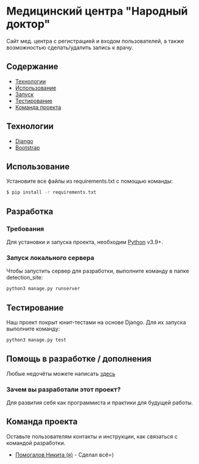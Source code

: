 # Медицинский центра "Народный доктор"
Сайт мед. центра с регистрацией и входом пользователей, а также возможностью сделать/удалить запись к врачу.

## Содержание
- [Технологии](#Технологии)
- [Использование](#Использование)
- [Запуск](#Запуск-локального-сервера)
- [Тестирование](#Тестирование)
- [Команда проекта](#Команда-проекта)

## Технологии
- [Django](https://www.djangoproject.com)
- [Bootstrap](https://getbootstrap.com)

## Использование


Установите все файлы из requirements.txt с помощью команды:
```sh
$ pip install -r requirements.txt
```

## Разработка

### Требования
Для установки и запуска проекта, необходим [Python](https://www.python.org) v3.9+.


### Запуск локального сервера
Чтобы запустить сервер для разработки, выполните команду в папке detection_site:
```sh
python3 manage.py runserver
```

## Тестирование

Наш проект покрыт юнит-тестами на основе Django. Для их запуска выполните команду:
```sh
python3 manage.py test
```

## Помощь в разработке / дополнения
Любые недочёты можете написать [здесь](https://t.me/KtoChoGd3)


### Зачем вы разработали этот проект?
Для развития себя как программиста и практики для будущей работы.


## Команда проекта
Оставьте пользователям контакты и инструкции, как связаться с командой разработки.

- [Помогалов Никита (я)](https://t.me/KtoChoGd3) - Сделал всё=)
